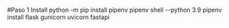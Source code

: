 #Paso 1
Install python -m pip install pipenv
pipenv shell --python 3.9
pipenv install flask gunicorn uvicorn fastapi